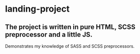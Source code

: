 # landing-project
The project is written in pure HTML, SCSS preprocessor and a little JS.
----------------------------------------------------------------------
Demonstrates my knowledge of SASS and SCSS preprocessors.
